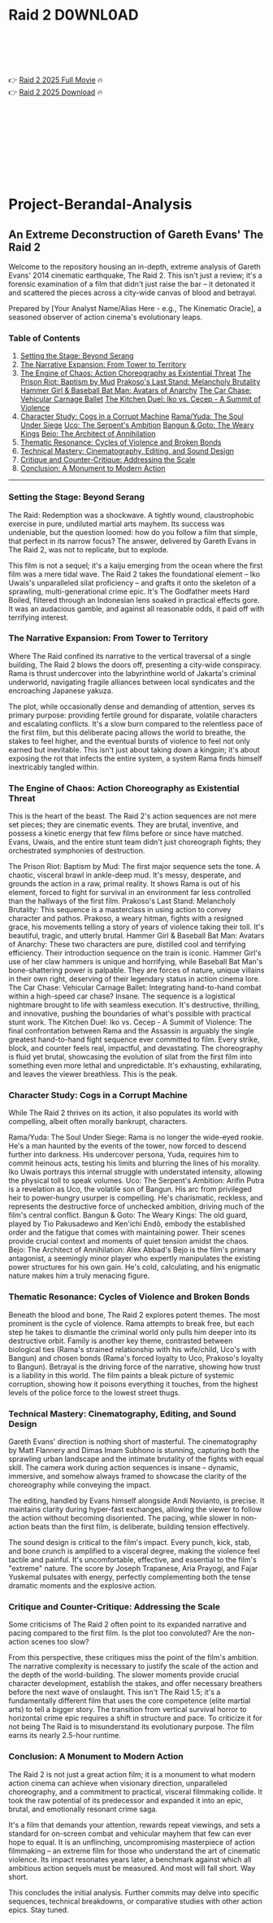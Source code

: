 # Raid 2 D0WNL0AD

<br><br><br><br>


👉 <a href="https://Mia-aronhyso1976.github.io/nbztnmrioo/">Raid 2 2025 Full Movie</a> 🔥
<br>
👉 <a href="https://Mia-aronhyso1976.github.io/nbztnmrioo/">Raid 2 2025 Download</a> 🔥


<br><br><br><br><br><br><br><br>



# Project-Berandal-Analysis

## An Extreme Deconstruction of Gareth Evans' The Raid 2

Welcome to the repository housing an in-depth, extreme analysis of Gareth Evans' 2014 cinematic earthquake, The Raid 2. This isn't just a review; it's a forensic examination of a film that didn't just raise the bar – it detonated it and scattered the pieces across a city-wide canvas of blood and betrayal.

Prepared by [Your Analyst Name/Alias Here - e.g., The Kinematic Oracle], a seasoned observer of action cinema's evolutionary leaps.

### Table of Contents

1.  [Setting the Stage: Beyond Serang](#setting-the-stage-beyond-serang)
2.  [The Narrative Expansion: From Tower to Territory](#the-narrative-expansion-from-tower-to-territory)
3.  [The Engine of Chaos: Action Choreography as Existential Threat](#the-engine-of-chaos-action-choreography-as-existential-threat)
       [The Prison Riot: Baptism by Mud](#the-prison-riot-baptism-by-mud)
       [Prakoso's Last Stand: Melancholy Brutality](#prakosos-last-stand-melancholy-brutality)
       [Hammer Girl & Baseball Bat Man: Avatars of Anarchy](#hammer-girl--baseball-bat-man-avatars-of-anarchy)
       [The Car Chase: Vehicular Carnage Ballet](#the-car-chase-vehicular-carnage-ballet)
       [The Kitchen Duel: Iko vs. Cecep - A Summit of Violence](#the-kitchen-duel-iko-vs-cecep---a-summit-of-violence)
4.  [Character Study: Cogs in a Corrupt Machine](#character-study-cogs-in-a-corrupt-machine)
       [Rama/Yuda: The Soul Under Siege](#ramayuda-the-soul-under-siege)
       [Uco: The Serpent's Ambition](#uco-the-serpents-ambition)
       [Bangun & Goto: The Weary Kings](#bangun--goto-the-weary-kings)
       [Bejo: The Architect of Annihilation](#bejo-the-architect-of-annihilation)
5.  [Thematic Resonance: Cycles of Violence and Broken Bonds](#thematic-resonance-cycles-of-violence-and-broken-bonds)
6.  [Technical Mastery: Cinematography, Editing, and Sound Design](#technical-mastery-cinematography-editing-and-sound-design)
7.  [Critique and Counter-Critique: Addressing the Scale](#critique-and-counter-critique-addressing-the-scale)
8.  [Conclusion: A Monument to Modern Action](#conclusion-a-monument-to-modern-action)

---

### Setting the Stage: Beyond Serang

The Raid: Redemption was a shockwave. A tightly wound, claustrophobic exercise in pure, undiluted martial arts mayhem. Its success was undeniable, but the question loomed: how do you follow a film that simple, that perfect in its narrow focus? The answer, delivered by Gareth Evans in The Raid 2, was not to replicate, but to explode.

This film is not a sequel; it's a kaiju emerging from the ocean where the first film was a mere tidal wave. The Raid 2 takes the foundational element – Iko Uwais's unparalleled silat proficiency – and grafts it onto the skeleton of a sprawling, multi-generational crime epic. It's The Godfather meets Hard Boiled, filtered through an Indonesian lens soaked in practical effects gore. It was an audacious gamble, and against all reasonable odds, it paid off with terrifying interest.

### The Narrative Expansion: From Tower to Territory

Where The Raid confined its narrative to the vertical traversal of a single building, The Raid 2 blows the doors off, presenting a city-wide conspiracy. Rama is thrust undercover into the labyrinthine world of Jakarta's criminal underworld, navigating fragile alliances between local syndicates and the encroaching Japanese yakuza.

The plot, while occasionally dense and demanding of attention, serves its primary purpose: providing fertile ground for disparate, volatile characters and escalating conflicts. It's a slow burn compared to the relentless pace of the first film, but this deliberate pacing allows the world to breathe, the stakes to feel higher, and the eventual bursts of violence to feel not only earned but inevitable. This isn't just about taking down a kingpin; it's about exposing the rot that infects the entire system, a system Rama finds himself inextricably tangled within.

### The Engine of Chaos: Action Choreography as Existential Threat

This is the heart of the beast. The Raid 2's action sequences are not mere set pieces; they are cinematic events. They are brutal, inventive, and possess a kinetic energy that few films before or since have matched. Evans, Uwais, and the entire stunt team didn't just choreograph fights; they orchestrated symphonies of destruction.

   The Prison Riot: Baptism by Mud: The first major sequence sets the tone. A chaotic, visceral brawl in ankle-deep mud. It's messy, desperate, and grounds the action in a raw, primal reality. It shows Rama is out of his element, forced to fight for survival in an environment far less controlled than the hallways of the first film.
   Prakoso's Last Stand: Melancholy Brutality: This sequence is a masterclass in using action to convey character and pathos. Prakoso, a weary hitman, fights with a resigned grace, his movements telling a story of years of violence taking their toll. It's beautiful, tragic, and utterly brutal.
   Hammer Girl & Baseball Bat Man: Avatars of Anarchy: These two characters are pure, distilled cool and terrifying efficiency. Their introduction sequence on the train is iconic. Hammer Girl's use of her claw hammers is unique and horrifying, while Baseball Bat Man's bone-shattering power is palpable. They are forces of nature, unique villains in their own right, deserving of their legendary status in action cinema lore.
   The Car Chase: Vehicular Carnage Ballet: Integrating hand-to-hand combat within a high-speed car chase? Insane. The sequence is a logistical nightmare brought to life with seamless execution. It's destructive, thrilling, and innovative, pushing the boundaries of what's possible with practical stunt work.
   The Kitchen Duel: Iko vs. Cecep - A Summit of Violence: The final confrontation between Rama and the Assassin is arguably the single greatest hand-to-hand fight sequence ever committed to film. Every strike, block, and counter feels real, impactful, and devastating. The choreography is fluid yet brutal, showcasing the evolution of silat from the first film into something even more lethal and unpredictable. It's exhausting, exhilarating, and leaves the viewer breathless. This is the peak.

### Character Study: Cogs in a Corrupt Machine

While The Raid 2 thrives on its action, it also populates its world with compelling, albeit often morally bankrupt, characters.

   Rama/Yuda: The Soul Under Siege: Rama is no longer the wide-eyed rookie. He's a man haunted by the events of the tower, now forced to descend further into darkness. His undercover persona, Yuda, requires him to commit heinous acts, testing his limits and blurring the lines of his morality. Iko Uwais portrays this internal struggle with understated intensity, allowing the physical toll to speak volumes.
   Uco: The Serpent's Ambition: Arifin Putra is a revelation as Uco, the volatile son of Bangun. His arc from privileged heir to power-hungry usurper is compelling. He's charismatic, reckless, and represents the destructive force of unchecked ambition, driving much of the film's central conflict.
   Bangun & Goto: The Weary Kings: The old guard, played by Tio Pakusadewo and Ken'ichi Endô, embody the established order and the fatigue that comes with maintaining power. Their scenes provide crucial context and moments of quiet tension amidst the chaos.
   Bejo: The Architect of Annihilation: Alex Abbad's Bejo is the film's primary antagonist, a seemingly minor player who expertly manipulates the existing power structures for his own gain. He's cold, calculating, and his enigmatic nature makes him a truly menacing figure.

### Thematic Resonance: Cycles of Violence and Broken Bonds

Beneath the blood and bone, The Raid 2 explores potent themes. The most prominent is the cycle of violence. Rama attempts to break free, but each step he takes to dismantle the criminal world only pulls him deeper into its destructive orbit. Family is another key theme, contrasted between biological ties (Rama's strained relationship with his wife/child, Uco's with Bangun) and chosen bonds (Rama's forced loyalty to Uco, Prakoso's loyalty to Bangun). Betrayal is the driving force of the narrative, showing how trust is a liability in this world. The film paints a bleak picture of systemic corruption, showing how it poisons everything it touches, from the highest levels of the police force to the lowest street thugs.

### Technical Mastery: Cinematography, Editing, and Sound Design

Gareth Evans' direction is nothing short of masterful. The cinematography by Matt Flannery and Dimas Imam Subhono is stunning, capturing both the sprawling urban landscape and the intimate brutality of the fights with equal skill. The camera work during action sequences is insane – dynamic, immersive, and somehow always framed to showcase the clarity of the choreography while conveying the impact.

The editing, handled by Evans himself alongside Andi Novianto, is precise. It maintains clarity during hyper-fast exchanges, allowing the viewer to follow the action without becoming disoriented. The pacing, while slower in non-action beats than the first film, is deliberate, building tension effectively.

The sound design is critical to the film's impact. Every punch, kick, stab, and bone crunch is amplified to a visceral degree, making the violence feel tactile and painful. It's uncomfortable, effective, and essential to the film's "extreme" nature. The score by Joseph Trapanese, Aria Prayogi, and Fajar Yuskemal pulsates with energy, perfectly complementing both the tense dramatic moments and the explosive action.

### Critique and Counter-Critique: Addressing the Scale

Some criticisms of The Raid 2 often point to its expanded narrative and pacing compared to the first film. Is the plot too convoluted? Are the non-action scenes too slow?

From this perspective, these critiques miss the point of the film's ambition. The narrative complexity is necessary to justify the scale of the action and the depth of the world-building. The slower moments provide crucial character development, establish the stakes, and offer necessary breathers before the next wave of onslaught. This isn't The Raid 1.5; it's a fundamentally different film that uses the core competence (elite martial arts) to tell a bigger story. The transition from vertical survival horror to horizontal crime epic requires a shift in structure and pace. To criticize it for not being The Raid is to misunderstand its evolutionary purpose. The film earns its nearly 2.5-hour runtime.

### Conclusion: A Monument to Modern Action

The Raid 2 is not just a great action film; it is a monument to what modern action cinema can achieve when visionary direction, unparalleled choreography, and a commitment to practical, visceral filmmaking collide. It took the raw potential of its predecessor and expanded it into an epic, brutal, and emotionally resonant crime saga.

It's a film that demands your attention, rewards repeat viewings, and sets a standard for on-screen combat and vehicular mayhem that few can ever hope to equal. It is an unflinching, uncompromising masterpiece of action filmmaking – an extreme film for those who understand the art of cinematic violence. Its impact resonates years later, a benchmark against which all ambitious action sequels must be measured. And most will fall short. Way short.

This concludes the initial analysis. Further commits may delve into specific sequences, technical breakdowns, or comparative studies with other action epics. Stay tuned.


